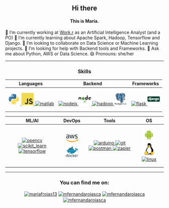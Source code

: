 <h2 align="center">Hi there</h2>

<h4 align="center">This is Maria.</h4>

🔭 I’m currently working at [Work.r](https://www.workr.com.co/) as an Artificial Intelligence Analyst (and a PO)
🌱 I’m currently learning about Apache Spark, Hadoop, Tensorflow and Django. 
👯 I’m looking to collaborate on Data Science or Machine Learning projects. 
🤔 I’m looking for help with Backend tools and Frameworks. 
💬 Ask me about Python, AWS or Data Science. 
😄 Pronouns: she/her

---

<h3 align="center">Skills</h3>
 
<div align="center">
  
| Languages | Backend | Frameworks |
| :----: | :----: | :----: |
| <p align="center">  <a href="https://www.python.org" target="_blank"> <img src="https://raw.githubusercontent.com/devicons/devicon/master/icons/python/python-original.svg" alt="python" width="40" height="40"/> </a> <a href="https://developer.mozilla.org/en-US/docs/Web/JavaScript" target="_blank"> <img src="https://raw.githubusercontent.com/devicons/devicon/master/icons/javascript/javascript-original.svg" alt="javascript" width="40" height="40"/> </a> <a href="https://www.mathworks.com/" target="_blank"> <img src="https://raw.githubusercontent.com/simple-icons/simple-icons/master/icons/mathworks.svg" alt="matlab" width="40" height="40"/> </a> </p> | <p align="center">  <a href="https://jupyter.org/" target="_blank"> <img src="https://simpleicons.org/icons/jupyter.svg" alt="nodejs" width="40" height="40"/> </a> <a href="https://nodejs.org" target="_blank"> <img src="https://raw.githubusercontent.com/devicons/devicon/master/icons/nodejs/nodejs-original-wordmark.svg" alt="nodejs" width="40" height="40"/> </a> <a href="https://hadoop.apache.org/" target="_blank"> <img src="https://www.vectorlogo.zone/logos/apache_hadoop/apache_hadoop-icon.svg" alt="hadoop" width="40" height="40"/> </a> <a href="https://www.postgresql.org" target="_blank"> <img src="https://raw.githubusercontent.com/devicons/devicon/master/icons/postgresql/postgresql-original-wordmark.svg" alt="postgresql" width="40" height="40"/> </a> </p> | <p align="center">  <a href="https://flask.palletsprojects.com/" target="_blank"> <img src="https://www.vectorlogo.zone/logos/pocoo_flask/pocoo_flask-icon.svg" alt="flask" width="40" height="40"/> </a> <a href="https://www.djangoproject.com/" target="_blank"> <img src="https://raw.githubusercontent.com/devicons/devicon/master/icons/django/django-original.svg" alt="django" width="40" height="40"/> </a> </p> |

</div>

<div align="center">

| ML/AI | DevOps | Tools | OS |
| :----: | :----: | :----: | :----: |
| <p align="center"> <a href="https://opencv.org/" target="_blank"> <img src="https://www.vectorlogo.zone/logos/opencv/opencv-icon.svg" alt="opencv" width="40" height="40"/> </a> <a href="https://scikit-learn.org/" target="_blank"> <img src="https://upload.wikimedia.org/wikipedia/commons/0/05/Scikit_learn_logo_small.svg" alt="scikit_learn" width="40" height="40"/> </a> <a href="https://www.tensorflow.org" target="_blank"> <img src="https://www.vectorlogo.zone/logos/tensorflow/tensorflow-icon.svg" alt="tensorflow" width="40" height="40"/> </a> </p> | <p align="center"> <a href="https://aws.amazon.com" target="_blank"> <img src="https://raw.githubusercontent.com/devicons/devicon/master/icons/amazonwebservices/amazonwebservices-original-wordmark.svg" alt="aws" width="40" height="40"/> </a> <a href="https://www.docker.com/" target="_blank"> <img src="https://raw.githubusercontent.com/devicons/devicon/master/icons/docker/docker-original-wordmark.svg" alt="docker" width="40" height="40"/> </a> </p> | <p align="center"> <a href="https://www.arduino.cc/" target="_blank"> <img src="https://cdn.worldvectorlogo.com/logos/arduino-1.svg" alt="arduino" width="40" height="40"/> </a> <a href="https://git-scm.com/" target="_blank"> <img src="https://www.vectorlogo.zone/logos/git-scm/git-scm-icon.svg" alt="git" width="40" height="40"/> </a> <a href="https://postman.com" target="_blank"> <img src="https://www.vectorlogo.zone/logos/getpostman/getpostman-icon.svg" alt="postman" width="40" height="40"/> </a> <a href="https://zapier.com" target="_blank"> <img src="https://www.vectorlogo.zone/logos/zapier/zapier-icon.svg" alt="zapier" width="40" height="40"/> </a> </p> | <p align="center"> <a href="https://developer.android.com" target="_blank"> <img src="https://raw.githubusercontent.com/devicons/devicon/master/icons/android/android-original-wordmark.svg" alt="android" width="40" height="40"/> </a> <a href="https://www.linux.org/" target="_blank"> <img src="https://raw.githubusercontent.com/devicons/devicon/master/icons/linux/linux-original.svg" alt="linux" width="40" height="40"/> </a> <a href="https://www.microsoft.com/es-co/windows" target="_blank"> <img src="https://simpleicons.org/icons/windows.svg" alt="linux" width="40" height="40"/> </a> </p> |

</div>

---
<h3 align="center">You can find me on:</h3>

<p align="center">
<a href="https://twitter.com/mariafrojas13" target="blank"><img align="center" src="https://cdn.jsdelivr.net/npm/simple-icons@3.0.1/icons/twitter.svg" alt="mariafrojas13" height="30" width="30" /></a>
<a href="https://linkedin.com/in/mfernandarojasca" target="blank"><img align="center" src="https://cdn.jsdelivr.net/npm/simple-icons@3.0.1/icons/linkedin.svg" alt="mfernandarojasca" height="30" width="30" /></a>
<a href="https://www.hackerrank.com/mfernandarojasca" target="blank"><img align="center" src="https://cdn.jsdelivr.net/npm/simple-icons@3.0.1/icons/hackerrank.svg" alt="mfernandarojasca" height="30" width="30" /></a>
<a href="https://www.twitch.tv/mfernandarojasca" target="blank"><img align="center" src="https://simpleicons.org/icons/twitch.svg" alt="mfernandarojasca" height="30" width="30" /></a>
</p>

